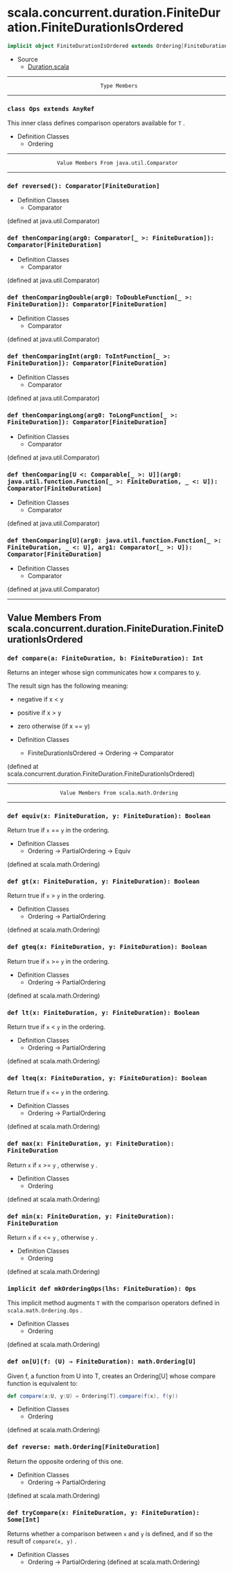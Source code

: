 
#       scala.concurrent.duration.FiniteDuration.FiniteDurationIsOrdered       #

```scala
implicit object FiniteDurationIsOrdered extends Ordering[FiniteDuration]
```

* Source
  * [Duration.scala](https://github.com/scala/scala/tree/6d09a1ba5f/src/library/scala/concurrent/duration/Duration.scala#L1)


--------------------------------------------------------------------------------
                                  Type Members
--------------------------------------------------------------------------------


### `class Ops extends AnyRef`                                               ###

This inner class defines comparison operators available for `T` .

* Definition Classes
  * Ordering


--------------------------------------------------------------------------------
                    Value Members From java.util.Comparator
--------------------------------------------------------------------------------


### `def reversed(): Comparator[FiniteDuration]`                             ###

* Definition Classes
  * Comparator

(defined at java.util.Comparator)


### `def thenComparing(arg0: Comparator[_ >: FiniteDuration]): Comparator[FiniteDuration]` ###

* Definition Classes
  * Comparator

(defined at java.util.Comparator)


### `def thenComparingDouble(arg0: ToDoubleFunction[_ >: FiniteDuration]): Comparator[FiniteDuration]` ###

* Definition Classes
  * Comparator

(defined at java.util.Comparator)


### `def thenComparingInt(arg0: ToIntFunction[_ >: FiniteDuration]): Comparator[FiniteDuration]` ###

* Definition Classes
  * Comparator

(defined at java.util.Comparator)


### `def thenComparingLong(arg0: ToLongFunction[_ >: FiniteDuration]): Comparator[FiniteDuration]` ###

* Definition Classes
  * Comparator

(defined at java.util.Comparator)


### `def thenComparing[U <: Comparable[_ >: U]](arg0: java.util.function.Function[_ >: FiniteDuration, _ <: U]): Comparator[FiniteDuration]` ###

* Definition Classes
  * Comparator

(defined at java.util.Comparator)


### `def thenComparing[U](arg0: java.util.function.Function[_ >: FiniteDuration, _ <: U], arg1: Comparator[_ >: U]): Comparator[FiniteDuration]` ###

* Definition Classes
  * Comparator

(defined at java.util.Comparator)


--------------------------------------------------------------------------------
Value Members From scala.concurrent.duration.FiniteDuration.FiniteDurationIsOrdered
--------------------------------------------------------------------------------


### `def compare(a: FiniteDuration, b: FiniteDuration): Int`                 ###

Returns an integer whose sign communicates how x compares to y.

The result sign has the following meaning:

* negative if x < y
* positive if x > y
* zero otherwise (if x == y)

* Definition Classes
  * FiniteDurationIsOrdered → Ordering → Comparator

(defined at scala.concurrent.duration.FiniteDuration.FiniteDurationIsOrdered)


--------------------------------------------------------------------------------
                     Value Members From scala.math.Ordering
--------------------------------------------------------------------------------


### `def equiv(x: FiniteDuration, y: FiniteDuration): Boolean`               ###

Return true if `x` == `y` in the ordering.

* Definition Classes
  * Ordering → PartialOrdering → Equiv

(defined at scala.math.Ordering)


### `def gt(x: FiniteDuration, y: FiniteDuration): Boolean`                  ###

Return true if `x` > `y` in the ordering.

* Definition Classes
  * Ordering → PartialOrdering

(defined at scala.math.Ordering)


### `def gteq(x: FiniteDuration, y: FiniteDuration): Boolean`                ###

Return true if `x` >= `y` in the ordering.

* Definition Classes
  * Ordering → PartialOrdering

(defined at scala.math.Ordering)


### `def lt(x: FiniteDuration, y: FiniteDuration): Boolean`                  ###

Return true if `x` < `y` in the ordering.

* Definition Classes
  * Ordering → PartialOrdering

(defined at scala.math.Ordering)


### `def lteq(x: FiniteDuration, y: FiniteDuration): Boolean`                ###

Return true if `x` <= `y` in the ordering.

* Definition Classes
  * Ordering → PartialOrdering

(defined at scala.math.Ordering)


### `def max(x: FiniteDuration, y: FiniteDuration): FiniteDuration`          ###

Return `x` if `x` >= `y` , otherwise `y` .

* Definition Classes
  * Ordering

(defined at scala.math.Ordering)


### `def min(x: FiniteDuration, y: FiniteDuration): FiniteDuration`          ###

Return `x` if `x` <= `y` , otherwise `y` .

* Definition Classes
  * Ordering

(defined at scala.math.Ordering)


### `implicit def mkOrderingOps(lhs: FiniteDuration): Ops`                   ###

This implicit method augments `T` with the comparison operators defined in
 `scala.math.Ordering.Ops` .

* Definition Classes
  * Ordering

(defined at scala.math.Ordering)


### `def on[U](f: (U) ⇒ FiniteDuration): math.Ordering[U]`                   ###

Given f, a function from U into T, creates an Ordering[U] whose compare function
is equivalent to:

```scala
def compare(x:U, y:U) = Ordering[T].compare(f(x), f(y))
```

* Definition Classes
  * Ordering

(defined at scala.math.Ordering)


### `def reverse: math.Ordering[FiniteDuration]`                             ###

Return the opposite ordering of this one.

* Definition Classes
  * Ordering → PartialOrdering

(defined at scala.math.Ordering)


### `def tryCompare(x: FiniteDuration, y: FiniteDuration): Some[Int]`        ###

Returns whether a comparison between `x` and `y` is defined, and if so the
result of `compare(x, y)` .

* Definition Classes
  * Ordering → PartialOrdering
(defined at scala.math.Ordering)
